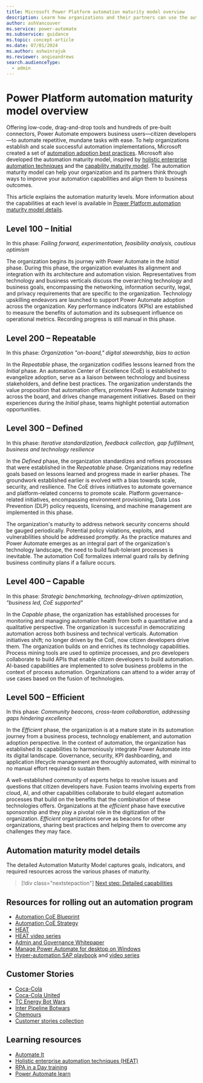 ```yaml
---
title: Microsoft Power Platform automation maturity model overview
description: Learm how organizations and their partners can use the automation maturity model to improve their automation capabilities and align them to business outcomes.
author: ashVancouver
ms.service: power-automate
ms.subservice: guidance
ms.topic: concept-article
ms.date: 07/01/2024
ms.author: ashwinrajuk
ms.reviewer: angieandrews
search.audienceType: 
  - admin
---
```


# Power Platform automation maturity model overview

Offering low-code, drag-and-drop tools and hundreds of pre-built connectors, Power Automate empowers business users&mdash;citizen developers&mdash;to automate repetitive, mundane tasks with ease. To help organizations establish and scale successful automation implementations, Microsoft created a set of [automation adoption best practices](https://aka.ms/autocoeblueprint). Microsoft also developed the automation maturity model, inspired by [holistic enterprise automation techniques](heat.md) and the [capability maturity model](https://cmmiinstitute.com/learning/appraisals/levels). The automation maturity model can help your organization and its partners think through ways to improve your automation capabilities and align them to business outcomes.

This article explains the automation maturity levels. More information about the capabilities at each level is available in [Power Platform automation maturity model details](automation-maturity-model-details.md).

## Level 100 – Initial

In this phase: *Failing forward, experimentation, feasibility analysis, cautious optimism*

The organization begins its journey with Power Automate in the *Initial* phase. During this phase, the organization evaluates its alignment and integration with its architecture and automation vision. Representatives from technology and business verticals discuss the overarching technology and business goals, encompassing the networking, information security, legal, and privacy requirements that are specific to the organization. Technology upskilling endeavors are launched to support Power Automate adoption across the organization. Key performance indicators (KPIs) are established to measure the benefits of automation and its subsequent influence on operational metrics. Recording progress is still manual in this phase.

## Level 200 – Repeatable

In this phase: *Organization "on-board," digital stewardship, bias to action*

In the *Repeatable* phase, the organization codifies lessons learned from the *Initial* phase. An automation Center of Excellence (CoE) is established to evangelize adoption, serve as a liaison between technology and business stakeholders, and define best practices. The organization understands the value proposition that automation offers, promotes Power Automate training across the board, and drives change management initiatives. Based on their experiences during the *Initial* phase, teams highlight potential automation opportunities.

## Level 300 – Defined

In this phase: *Iterative standardization, feedback collection, gap fulfillment, business and technology resilience*

In the *Defined* phase, the organization standardizes and refines processes that were established in the *Repeatable* phase. Organizations may redefine goals based on lessons learned and progress made in earlier phases. The groundwork established earlier is evolved with a bias towards scale, security, and resilience. The CoE drives initiatives to automate governance and platform-related concerns to promote scale. Platform governance-related initiatives, encompassing environment provisioning, Data Loss Prevention (DLP) policy requests, licensing, and machine management are implemented in this phase.

The organization's maturity to address network security concerns should be gauged periodically. Potential policy violations, exploits, and vulnerabilities should be addressed promptly. As the practice matures and Power Automate emerges as an integral part of the organization's technology landscape, the need to build fault-tolerant processes is inevitable. The automation CoE formalizes internal guard rails by defining business continuity plans if a failure occurs.

## Level 400 – Capable

In this phase: *Strategic benchmarking, technology-driven optimization, "business led, CoE supported"*

In the *Capable* phase, the organization has established processes for monitoring and managing automation health from both a quantitative and a qualitative perspective. The organization is successful in democratizing automation across both business and technical verticals. Automation initiatives shift; no longer driven by the CoE, now citizen developers drive them. The organization builds on and enriches its technology capabilities. Process mining tools are used to optimize processes, and pro developers collaborate to build APIs that enable citizen developers to build automation. AI-based capabilities are implemented to solve business problems in the context of process automation. Organizations can attend to a wider array of use cases based on the fusion of technologies.

## Level 500 – Efficient

In this phase: *Community beacons, cross-team collaboration, addressing gaps hindering excellence*

In the *Efficient* phase, the organization is at a mature state in its automation journey from a business process, technology enablement, and automation adoption perspective. In the context of automation, the organization has established its capabilities to harmoniously integrate Power Automate into its digital landscape. Governance, security, KPI dashboarding, and application lifecycle management are thoroughly automated, with minimal to no manual effort required to sustain them.

A well-established community of experts helps to resolve issues and questions that citizen developers have. Fusion teams involving experts from cloud, AI, and other capabilities collaborate to build elegant automation processes that build on the benefits that the combination of these technologies offers. Organizations at the *efficient* phase have executive sponsorship and they play a pivotal role in the digitization of the organization. *Efficient* organizations serve as beacons for other organizations, sharing best practices and helping them to overcome any challenges they may face.

## Automation maturity model details

The detailed Automation Maturity Model captures goals, indicators, and required resources across the various phases of maturity.

> [!div class="nextstepaction"]
> [Next step: Detailed capabilities](automation-maturity-model-details.md)

## Resources for rolling out an automation program

- [Automation CoE Blueprint](https://aka.ms/autocoeblueprint)
- [Automation CoE Strategy](https://aka.ms/autocoestrategy)
- [HEAT](https://aka.ms/rpapnp)
- [HEAT video series](https://aka.ms/rpapnpvideo)
- [Admin and Governance Whitepaper](https://aka.ms/autocoeadminwhitepaper)
- [Manage Power Automate for desktop on Windows](https://aka.ms/padonwindowspnp)
- [Hyper-automation SAP playbook](https://aka.ms/MicrosoftRPAPlaybookForSAPGUI) and [video series](https://aka.ms/AutomateItSAPSeries)

## Customer Stories

- [Coca-Cola](https://aka.ms/cocacolaautomationplatform)
- [Coca-Cola United](https://aka.ms/cocacolaunitedrpa)
- [TC Energy Bot Wars](https://aka.ms/Bot-Wars)
- [Inter Pipeline Botwars](https://youtu.be/bzN3CkOt_go?t=1773)
- [Chemours](https://www.youtube.com/watch?v=ZnSsixwJDQ0)
- [Customer stories collection](https://aka.ms/powerautomatestories)

## Learning resources

- [Automate It](https://aka.ms/AutomateIt)
- [Holistic enterprise automation techniques (HEAT)](https://aka.ms/rpapnp)
- [RPA in a Day training](https://aka.ms/RPAinaDayPackage)
- [Power Automate learn](/training/browse/?expanded=power-platform&amp%3Bproducts=power-automate&amp%3Bresource_type=learning%20path&amp%3Broles=maker)
